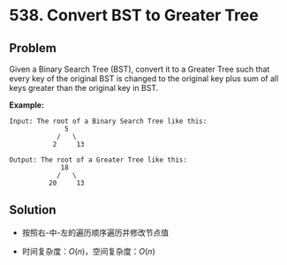 # 538. Convert BST to Greater Tree

## Problem

Given a Binary Search Tree (BST), convert it to a Greater Tree such that every key of the original BST is changed to the original key plus sum of all keys greater than the original key in BST.

**Example:**

```
Input: The root of a Binary Search Tree like this:
              5
            /   \
           2     13

Output: The root of a Greater Tree like this:
             18
            /   \
          20     13
```

## Solution

- 按照右-中-左的遍历顺序遍历并修改节点值

- 时间复杂度：$O(n)$，空间复杂度：$O(n)$

  